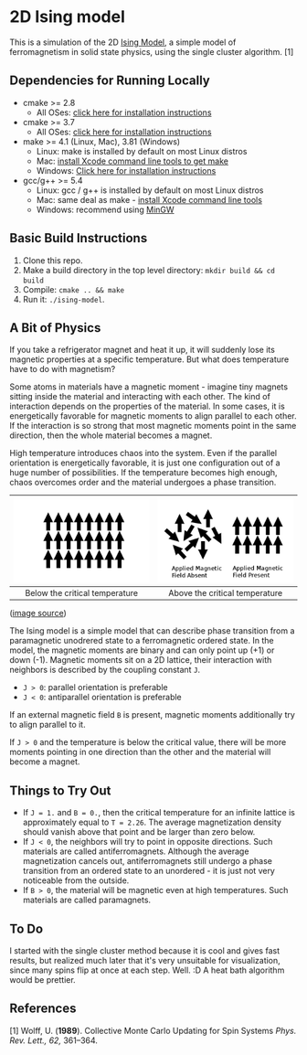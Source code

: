 # 2D Ising model

This is a simulation of the 2D [Ising Model](https://en.wikipedia.org/wiki/Ising_model), a simple model of ferromagnetism in solid state physics, using the single cluster algorithm. [1] 

## Dependencies for Running Locally
* cmake >= 2.8
  * All OSes: [click here for installation instructions](https://cmake.org/install/)
* cmake >= 3.7
  * All OSes: [click here for installation instructions](https://cmake.org/install/)
* make >= 4.1 (Linux, Mac), 3.81 (Windows)
  * Linux: make is installed by default on most Linux distros
  * Mac: [install Xcode command line tools to get make](https://developer.apple.com/xcode/features/)
  * Windows: [Click here for installation instructions](http://gnuwin32.sourceforge.net/packages/make.htm)
* gcc/g++ >= 5.4
  * Linux: gcc / g++ is installed by default on most Linux distros
  * Mac: same deal as make - [install Xcode command line tools](https://developer.apple.com/xcode/features/)
  * Windows: recommend using [MinGW](http://www.mingw.org/)

## Basic Build Instructions

1. Clone this repo.
2. Make a build directory in the top level directory: `mkdir build && cd build`
3. Compile: `cmake .. && make`
4. Run it: `./ising-model`.

## A Bit of Physics

If you take a refrigerator magnet and heat it up, it will suddenly lose its magnetic properties at a specific temperature. But what does temperature have to do with magnetism? 

Some atoms in materials have a magnetic moment - imagine tiny magnets sitting inside the material and interacting with each other. The kind of interaction depends on the properties of the material. In some cases, it is energetically favorable for magnetic moments to align parallel to each other. If the interaction is so strong that most magnetic moments point in the same direction, then the whole material becomes a magnet. 

High temperature introduces chaos into the system. Even if the parallel orientation is energetically favorable, it is just one configuration out of a huge number of possibilities. If the temperature becomes high enough, chaos overcomes order and the material undergoes a phase transition.
 
| <img src="ferromagnet.png" width="300"/> | <img src="paramagnet.png" width="300"/> |
|:---: |:---:|
| Below the critical temperature | Above the critical temperature  | 

([image source](https://en.wikipedia.org/wiki/Curie_temperature))

The Ising model is a simple model that can describe phase transition from a paramagnetic unodrered state
to a ferromagnetic ordered state. In the model, the magnetic moments are binary and can only point up (+1) or down (-1). Magnetic moments sit on a 2D lattice, their interaction with neighbors is described by the coupling constant `J`. 

* `J > 0`: parallel orientation is preferable
* `J < 0`: antiparallel orientation is preferable

If an external magnetic field `B` is present, magnetic moments additionally try to align parallel to it. 

If `J > 0` and the temperature is below the critical value, there will be more moments pointing in one direction than the other and the material will become a magnet. 

## Things to Try Out

* If `J = 1.` and `B = 0.`, then the critical temperature for an infinite lattice is approximately equal to `T = 2.26`. The average magnetization density should vanish above that point and be larger than zero below. 
* If `J < 0`, the neighbors will try to point in opposite directions. Such materials are called antiferromagnets. Although the average magnetization cancels out, antiferromagnets still undergo a phase transition from an ordered state to an unordered - it is just not very noticeable from the outside.
* If `B > 0`, the material will be magnetic even at high temperatures. Such materials are called paramagnets.

## To Do

I started with the single cluster method because it is cool and gives fast results, but realized much later that it's very unsuitable for visualization, since many spins flip at once at each step. Well. :D A heat bath algorithm would be prettier. 

## References

[1] Wolff, U. (**1989**). Collective Monte Carlo Updating for Spin Systems _Phys. Rev. Lett., 62,_ 361–364.

